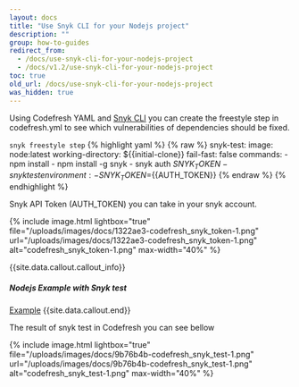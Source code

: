```yaml
---
layout: docs
title: "Use Snyk CLI for your Nodejs project"
description: ""
group: how-to-guides
redirect_from:
  - /docs/use-snyk-cli-for-your-nodejs-project
  - /docs/v1.2/use-snyk-cli-for-your-nodejs-project
toc: true
old_url: /docs/use-snyk-cli-for-your-nodejs-project
was_hidden: true
---
```

Using Codefresh YAML and [Snyk CLI](https://snyk.io/docs/using-snyk/) you can create the freestyle step in codefresh.yml to see which vulnerabilities of dependencies should be fixed.

  `snyk freestyle step`
{% highlight yaml %}
{% raw %}
snyk-test:
    image: node:latest
    working-directory: ${{initial-clone}}
    fail-fast: false
    commands:
      - npm install
      - npm install -g snyk
      - snyk auth $SNYK_TOKEN
      - snyk test
    environment:
      - SNYK_TOKEN=${{AUTH_TOKEN}}
{% endraw %}
{% endhighlight %}
 
Snyk API Token (AUTH_TOKEN) you can take in your snyk account.

{% include image.html 
lightbox="true" 
file="/uploads/images/docs/1322ae3-codefresh_snyk_token-1.png" 
url="/uploads/images/docs/1322ae3-codefresh_snyk_token-1.png"
alt="codefresh_snyk_token-1.png"
max-width="40%"
%}

{{site.data.callout.callout_info}}
##### Nodejs Example with Snyk test

[Example](https://github.com/codefresh-io/cf-yml-examples/tree/snyk-freestyle-step) 
{{site.data.callout.end}}

The result of snyk test in Codefresh you can see bellow

{% include image.html 
lightbox="true" 
file="/uploads/images/docs/9b76b4b-codefresh_snyk_test-1.png" 
url="/uploads/images/docs/9b76b4b-codefresh_snyk_test-1.png"
alt="codefresh_snyk_test-1.png"
max-width="40%"
%}
